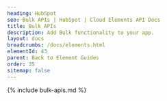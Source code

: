 ```yaml
---
heading: HubSpot
seo: Bulk APIs | HubSpot | Cloud Elements API Docs
title: Bulk APIs
description: Add Bulk functionality to your app.
layout: docs
breadcrumbs: /docs/elements.html
elementId: 43
parent: Back to Element Guides
order: 35
sitemap: false
---
```


{% include bulk-apis.md %}
